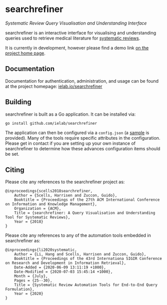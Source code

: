 # searchrefiner

_Systematic Review Query Visualisation and Understanding Interface_

searchrefiner is an interactive interface for visualising and understanding queries used to retrieve medical literature for
[systematic reviews](https://en.wikipedia.org/wiki/Systematic_review).

It is currently in development, however please find a demo link [on the project home page](https://ielab.io/searchrefiner).

## Documentation

Documentation for authentication, administration, and usage can be found at the project homepage: 
[ielab.io/searchrefiner](https://ielab.io/searchrefiner)

## Building

searchrefiner is built as a Go application. It can be installed via:

```bash
go install github.com/ielab/searchrefiner
```

The application can then be configured via a `config.json` (a [sample](sample.config.json) is provided). Many of the tools require specific attributes in the configuration. Please get in contact if you are setting up your own instance of searchrefiner to determine how these advances configuration items should be set.

## Citing

Please cite any references to the searchrefiner project as:

```
@inproceedings{scells2018searchrefiner,
    Author = {Scells, Harrisen and Zuccon, Guido},
    Booktitle = {Proceedings of the 27th ACM International Conference on Information and Knowledge Management},
    Organization = {ACM},
    Title = {searchrefiner: A Query Visualisation and Understanding Tool for Systematic Reviews},
    Year = {2018}
}
```

Please cite any references to any of the automation tools embedded in searchrefiner as:

```
@inproceedings{li2020systematic,
	Author = {Li, Hang and Scells, Harrisen and Zuccon, Guido},
	Booktitle = {Proceedings of the 43rd Internationa SIGIR Conference on Research and Development in Information Retrieval},
	Date-Added = {2020-06-09 13:11:19 +1000},
	Date-Modified = {2020-07-03 15:45:14 +1000},
	Month = {July},
	Pages = {25--30},
	Title = {Systematic Review Automation Tools for End-to-End Query Formulation},
	Year = {2020}
}
```
